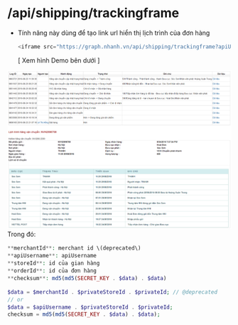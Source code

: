 # /api/shipping/trackingframe

* Tính năng này dùng để tạo link url hiển thị lịch trình của đơn hàng

  ```php
  <iframe src="https://graph.nhanh.vn/api/shipping/trackingframe?apiUsername=&storeId=&orderId=&checksum=" width="800" height="600"></iframe>
  ```

  \[ Xem hình Demo bên dưới \]

![](../.gitbook/assets/pasted_image_0.png)  
Trong đó: 
```php
**merchantId**: merchant id \(deprecated\) 
**apiUsername**: apiUsername 
**storeId**: id của gian hàng 
**orderId**: id của đơn hàng 
**checksum**: md5(md5(SECRET_KEY . $data) . $data)
```

```php
$data = $merchantId . $privateStoreId . $privateId; // @deprecated
// or
$data = $apiUsername . $privateStoreId . $privateId;
checksum = md5(md5(SECRET_KEY . $data) . $data);
```

